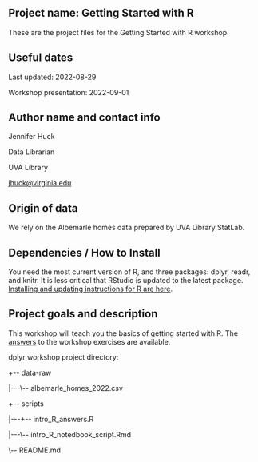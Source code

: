 ## Project name: Getting Started with R

These are the project files for the Getting Started with R workshop.

## Useful dates 

Last updated: 2022-08-29

Workshop presentation: 2022-09-01

## Author name and contact info

Jennifer Huck

Data Librarian

UVA Library

jhuck@virginia.edu

## Origin of data

We rely on the Albemarle homes data prepared by UVA Library StatLab.

## Dependencies / How to Install

You need the most current version of R, and three packages: dplyr, readr, and knitr.  It is less critical that RStudio is updated to the latest package. [Installing and updating instructions for R are here](https://jennhuck.github.io/workshops/install_update_R.html). 

## Project goals and description 

This workshop will teach you the basics of getting started with R.  The [answers](https://jennhuck.github.io/workshops/dplyr_answers.html) to the workshop exercises are available.

dplyr workshop project directory:

+-- data-raw

|---\\-- albemarle_homes_2022.csv

+-- scripts

|---+-- intro_R_answers.R

|---\\-- intro_R_notedbook_script.Rmd

\\-- README.md


